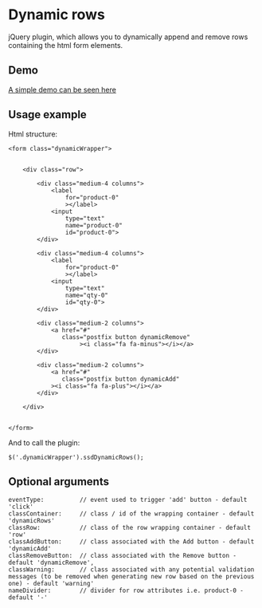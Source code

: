 # Dynamic rows
jQuery plugin, which allows you to dynamically append and remove rows containing the html form elements.

## Demo

[A simple demo can be seen here](http://jquery-dynamic-row.ssdtutorials.com/)

## Usage example

Html structure:

```
<form class="dynamicWrapper">


    <div class="row">

        <div class="medium-4 columns">
            <label
                for="product-0"
                ></label>
            <input
                type="text"
                name="product-0"
                id="product-0">
        </div>

        <div class="medium-4 columns">
            <label
                for="product-0"
                ></label>
            <input
                type="text"
                name="qty-0"
                id="qty-0">
        </div>

        <div class="medium-2 columns">
            <a href="#"
               class="postfix button dynamicRemove"
                    ><i class="fa fa-minus"></i></a>
        </div>

        <div class="medium-2 columns">
            <a href="#"
               class="postfix button dynamicAdd"
            ><i class="fa fa-plus"></i></a>
        </div>

    </div>


</form>
```

And to call the plugin:

```
$('.dynamicWrapper').ssdDynamicRows();
```

## Optional arguments

```
eventType:          // event used to trigger 'add' button - default 'click'
classContainer:     // class / id of the wrapping container - default 'dynamicRows'
classRow:           // class of the row wrapping container - default 'row'
classAddButton:     // class associated with the Add button - default 'dynamicAdd'
classRemoveButton:  // class associated with the Remove button - default 'dynamicRemove',
classWarning:       // class associated with any potential validation messages (to be removed when generating new row based on the previous one) - default 'warning'
nameDivider:        // divider for row attributes i.e. product-0 - default '-'
```